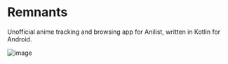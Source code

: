 # Remnants

Unofficial anime tracking and browsing app for Anilist, written in Kotlin for Android.

![image](https://user-images.githubusercontent.com/32343843/208381029-b4754648-e173-40ab-bf78-eb3d8e905386.png)
